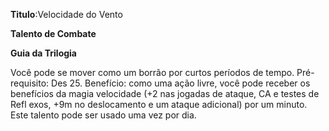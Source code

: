 **Titulo**:Velocidade do Vento

**Talento de Combate**

**Guia da Trilogia**

 Você pode se mover como um borrão por curtos períodos de tempo. Pré-requisito: Des 25. Benefício: como uma ação livre, você pode receber os benefícios da magia velocidade (+2 nas jogadas de ataque, CA e testes de Refl exos, +9m no deslocamento e um ataque adicional) por um minuto. Este talento pode ser usado uma vez por dia.